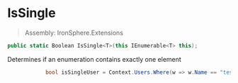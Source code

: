 ﻿

# IsSingle

> Assembly: IronSphere.Extensions

```csharp
public static Boolean IsSingle<T>(this IEnumerable<T> this);
```

Determines if an enumeration contains exactly one element

```csharp
            bool isSingleUser = Context.Users.Where(w => w.Name == "test").IsSingle();
            
```